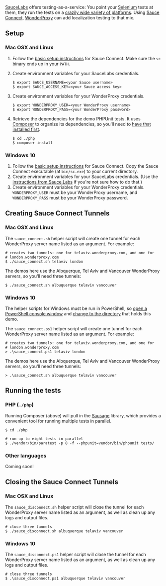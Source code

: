 [SauceLabs](https://saucelabs.com/) offers testing-as-a-service: You point
your [Selenium](http://seleniumhq.org) tests at them, they run the tests on a [crazily wide
variety of platforms](https://saucelabs.com/platforms). Using [Sauce
Connect](https://wiki.saucelabs.com/display/DOCS/Sauce+Connect+Proxy),
[WonderProxy](https://wonderproxy.com) can add localization testing to that
mix.

## Setup

### Mac OSX and Linux

1. Follow the [basic setup
   instructions](https://wiki.saucelabs.com/display/DOCS/Setting+Up+Sauce+Connect+Proxy)
   for Sauce Connect. Make sure the `sc` binary ends up in your `PATH`.
2. Create environment variables for your SauceLabs credentials.
   
   ```
   $ export SAUCE_USERNAME=<your Sauce username>
   $ export SAUCE_ACCESS_KEY=<your Sauce access key>
   ```

3. Create environment variables for your WonderProxy credentials.

   ```
   $ export WONDERPROXY_USER=<your WonderProxy username>
   $ export WONDERPROXY_PASS=<your WonderProxy password>
   ```
5. Retrieve the dependencies for the demo PHPUnit tests. It uses [Composer](https://getcomposer.org) to organize its
   dependencies, so you'll need to [have that installed first](https://getcomposer.org/doc/00-intro.md#installation-linux-unix-osx).

   ```
   $ cd ./php
   $ composer install
   ```

### Windows 10

1. Follow the [basic setup
   instructions](https://wiki.saucelabs.com/display/DOCS/Setting+Up+Sauce+Connect+Proxy)
   for Sauce Connect. Copy the Sauce Connect executable (at `bin/sc.exe`) to
   your current directory.
2. Create environment variables for your SauceLabs credentials. (Use the
   [instructions from Sauce
   Labs](https://wiki.saucelabs.com/display/DOCS/Best+Practice%3A+Use+Environment+Variables+for+Authentication+Credentials)
   if you're not sure how to do that.)
3. Create environment variables for your WonderProxy credentials.
   `WONDERPROXY_USER` must be your WonderProxy username, and
   `WONDERPROXY_PASS` must be your WonderProxy password.

## Creating Sauce Connect Tunnels

### Mac OSX and Linux

The `sauce_connect.sh` helper script will create one tunnel for each
WonderProxy server name listed as an argument. For example:

```
# creates two tunnels: one for telaviv.wonderproxy.com, and one for
# london.wonderproxy.com
$ ./sauce_connect.sh telaviv london
```

The demos here use the Albquerque, Tel Aviv and Vancouver WonderProxy servers,
so you'll need three tunnels:

```
$ ./sauce_connect.sh albuquerque telaviv vancouver
```

### Windows 10

The helper scripts for Windows must be run in PowerShell, so [open a PowerShell
console window](https://docs.microsoft.com/en-us/powershell/scripting/setup/starting-windows-powershell?view=powershell-6)
and [change to the directory](https://docs.microsoft.com/en-us/powershell/scripting/getting-started/cookbooks/managing-current-location?view=powershell-6#setting-your-current-location-set-location)
that holds this demo.

The `sauce_connect.ps1` helper script will create one tunnel for each
WonderProxy server name listed as an argument. For example:

```
# creates two tunnels: one for telaviv.wonderproxy.com, and one for
# london.wonderproxy.com
> .\sauce_connect.ps1 telaviv london
```

The demos here use the Albquerque, Tel Aviv and Vancouver WonderProxy servers,
so you'll need three tunnels:

```
> .\sauce_connect.sh albuquerque telaviv vancouver
```

## Running the tests

### PHP (`./php`)

Running Composer (above) will pull in the [Sausage](https://github.com/jlipps/sausage) library, which provides a convenient tool for running multiple tests in parallel.

   ```
   $ cd ./php

   # run up to eight tests in parallel
   $ ./vendor/bin/paratest -p 8 -f --phpunit=vendor/bin/phpunit tests/
   ```

### Other languages

Coming soon!

## Closing the Sauce Connect Tunnels

### Mac OSX and Linux

The `sauce_disconnect.sh` helper script will close the tunnel for each
WonderProxy server name listed as an argument, as well as clean up any logs and
output files.

```
# close three tunnels
$ ./sauce_disconnect.sh albuquerque telaviv vancouver
```

### Windows 10

The `sauce_disconnect.ps1` helper script will close the tunnel for each
WonderProxy server name listed as an argument, as well as clean up any logs and
output files.

```
# close three tunnels
$ .\sauce_disconnect.ps1 albuquerque telaviv vancouver
```
